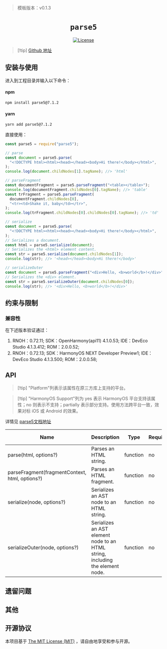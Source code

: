 <!-- {% raw %} -->
> 模板版本：v0.1.3

<p align="center">
  <h1 align="center"> <code>parse5</code> </h1>
</p>
<p align="center">
    <a href="https://github.com/TehShrike/deepmerge/blob/master/license.txt">
        <img src="https://img.shields.io/badge/license-MIT-green.svg" alt="License" />
    </a>
</p>

> [!tip] [Github 地址](https://github.com/inikulin/parse5)

## 安装与使用

进入到工程目录并输入以下命令：

<!-- tabs:start -->

#### **npm**

```bash
npm install parse5@7.1.2
```

#### **yarn**

```bash
yarn add parse5@7.1.2
```

<!-- tabs:end -->

直接使用：

```js
const parse5 = require("parse5");

// parse
const document = parse5.parse(
  "<!DOCTYPE html><html><head></head><body>Hi there!</body></html>",
);
console.log(document.childNodes[1].tagName); //> 'html'

// parseFragment
const documentFragment = parse5.parseFragment("<table></table>");
console.log(documentFragment.childNodes[0].tagName); //> 'table'
const trFragment = parse5.parseFragment(
  documentFragment.childNodes[0],
  "<tr><td>Shake it, baby</td></tr>",
);
console.log(trFragment.childNodes[0].childNodes[0].tagName); //> 'td'

// serialize
const document = parse5.parse(
  "<!DOCTYPE html><html><head></head><body>Hi there!</body></html>",
);
// Serializes a document.
const html = parse5.serialize(document);
// Serializes the <html> element content.
const str = parse5.serialize(document.childNodes[1]);
console.log(str); //> '<head></head><body>Hi there!</body>'

// serializeOuter
const document = parse5.parseFragment("<div>Hello, <b>world</b>!</div>");
// Serializes the <div> element.
const str = parse5.serializeOuter(document.childNodes[0]);
console.log(str); //> '<div>Hello, <b>world</b>!</div>'
```

## 约束与限制

### 兼容性

在下述版本验证通过：

1. RNOH：0.72.11; SDK：OpenHarmony(api11) 4.1.0.53; IDE：DevEco Studio 4.1.3.412; ROM：2.0.0.52;
2. RNOH：0.72.13; SDK：HarmonyOS NEXT Developer Preview1; IDE：DevEco Studio 4.1.3.500; ROM：2.0.0.58;

## API

> [!tip] "Platform"列表示该属性在原三方库上支持的平台。

> [!tip] "HarmonyOS Support"列为 yes 表示 HarmonyOS 平台支持该属性；no 则表示不支持；partially 表示部分支持。使用方法跨平台一致，效果对标 iOS 或 Android 的效果。

详情见 [parse5文档地址](https://parse5.js.org/index.html)

| Name                                           | Description                                                                   | Type     | Required | HarmonyOS Support |
| ---------------------------------------------- | ----------------------------------------------------------------------------- | -------- | -------- | ----------------- |
| parse(html, options?)                          | Parses an HTML string.                                                        | function | no       | yes               |
| parseFragment(fragmentContext, html, options?) | Parses an HTML fragment.                                                      | function | no       | yes               |
| serialize(node, options?)                      | Serializes an AST node to an HTML string.                                     | function | no       | yes               |
| serializeOuter(node, options?)                 | Serializes an AST element node to an HTML string, including the element node. | function | no       | yes               |

## 遗留问题

## 其他

## 开源协议

本项目基于 [The MIT License (MIT)](https://github.com/inikulin/parse5/blob/master/LICENSE) ，请自由地享受和参与开源。

<!-- {% endraw %} -->